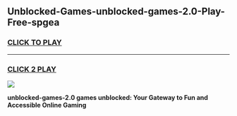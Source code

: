 
## Unblocked-Games-unblocked-games-2.0-Play-Free-spgea
<h3>
<a href="https://premium76.site?title=unblocked-games-2.0&ref=10A">CLICK TO PLAY</a></h3>
<hr>

<h3>
<a href="https://premium76.site?title=unblocked-games-2.0&ref=10A">CLICK 2 PLAY</a>
  
</h3>

<a href="https://premium76.site?title=unblocked-games-2.0&ref=10A"><img src="https://clearcache.store/games.png"></a>


**unblocked-games-2.0 games unblocked: Your Gateway to Fun and Accessible Online Gaming**
